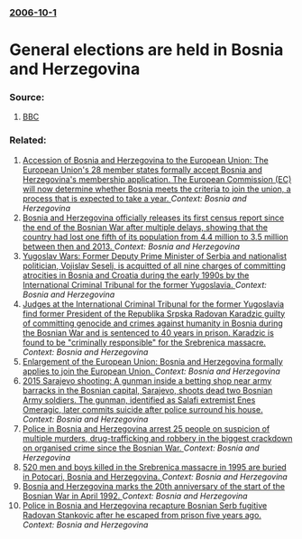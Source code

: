 ### [2006-10-1](/news/2006/10/1/index.md)

#  General elections are held in Bosnia and Herzegovina 




### Source:

1. [BBC](http://news.bbc.co.uk/2/hi/europe/5396984.stm)

### Related:

1. [Accession of Bosnia and Herzegovina to the European Union: The European Union's 28 member states formally accept Bosnia and Herzegovina's membership application. The European Commission (EC) will now determine whether Bosnia meets the criteria to join the union, a process that is expected to take a year. ](/news/2016/09/20/accession-of-bosnia-and-herzegovina-to-the-european-union-the-european-union-s-28-member-states-formally-accept-bosnia-and-herzegovina-s-me.md) _Context: Bosnia and Herzegovina_
2. [Bosnia and Herzegovina officially releases its first census report since the end of the Bosnian War after multiple delays, showing that the country had lost one fifth of its population from 4.4 million to 3.5 million between then and 2013. ](/news/2016/06/30/bosnia-and-herzegovina-officially-releases-its-first-census-report-since-the-end-of-the-bosnian-war-after-multiple-delays-showing-that-the.md) _Context: Bosnia and Herzegovina_
3. [Yugoslav Wars: Former Deputy Prime Minister of Serbia and nationalist politician, Vojislav Seselj, is acquitted of all nine charges of committing atrocities in Bosnia and Croatia during the early 1990s by the International Criminal Tribunal for the former Yugoslavia. ](/news/2016/03/31/yugoslav-wars-former-deputy-prime-minister-of-serbia-and-nationalist-politician-vojislav-a-ea-elj-is-acquitted-of-all-nine-charges-of-com.md) _Context: Bosnia and Herzegovina_
4. [Judges at the International Criminal Tribunal for the former Yugoslavia find former President of the Republika Srpska Radovan Karadzic guilty of committing genocide and crimes against humanity in Bosnia during the Bosnian War and is sentenced to 40 years in prison. Karadzic is found to be "criminally responsible" for the Srebrenica massacre. ](/news/2016/03/24/judges-at-the-international-criminal-tribunal-for-the-former-yugoslavia-find-former-president-of-the-republika-srpska-radovan-karada3-4ia-gui.md) _Context: Bosnia and Herzegovina_
5. [Enlargement of the European Union: Bosnia and Herzegovina formally applies to join the European Union. ](/news/2016/02/15/enlargement-of-the-european-union-bosnia-and-herzegovina-formally-applies-to-join-the-european-union.md) _Context: Bosnia and Herzegovina_
6. [2015 Sarajevo shooting: A gunman inside a betting shop near army barracks in the Bosnian capital, Sarajevo, shoots dead two Bosnian Army soldiers. The gunman, identified as Salafi extremist Enes Omeragic, later commits suicide after police surround his house. ](/news/2015/11/18/2015-sarajevo-shooting-a-gunman-inside-a-betting-shop-near-army-barracks-in-the-bosnian-capital-sarajevo-shoots-dead-two-bosnian-army-sol.md) _Context: Bosnia and Herzegovina_
7. [Police in Bosnia and Herzegovina arrest 25 people on suspicion of multiple murders, drug-trafficking and robbery in the biggest crackdown on organised crime since the Bosnian War. ](/news/2012/09/12/police-in-bosnia-and-herzegovina-arrest-25-people-on-suspicion-of-multiple-murders-drug-trafficking-and-robbery-in-the-biggest-crackdown-on.md) _Context: Bosnia and Herzegovina_
8. [520 men and boys killed in the Srebrenica massacre in 1995 are buried in Potocari, Bosnia and Herzegovina. ](/news/2012/07/11/520-men-and-boys-killed-in-the-srebrenica-massacre-in-1995-are-buried-in-potoaari-bosnia-and-herzegovina.md) _Context: Bosnia and Herzegovina_
9. [Bosnia and Herzegovina marks the 20th anniversary of the start of the Bosnian War in April 1992. ](/news/2012/04/6/bosnia-and-herzegovina-marks-the-20th-anniversary-of-the-start-of-the-bosnian-war-in-april-1992.md) _Context: Bosnia and Herzegovina_
10. [Police in Bosnia and Herzegovina recapture Bosnian Serb fugitive Radovan Stankovic after he escaped from prison five years ago. ](/news/2012/01/22/police-in-bosnia-and-herzegovina-recapture-bosnian-serb-fugitive-radovan-stankovia-after-he-escaped-from-prison-five-years-ago.md) _Context: Bosnia and Herzegovina_
